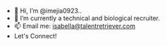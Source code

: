 - 👋 Hi, I’m @imejia0923..
- 🌱 I’m currently a technical and biological recruiter.
- 📫 Email me: isabella@talentretriever.com 
- Let's Connect!

<!---
imejia0923/imejia0923 is a ✨ special ✨ repository because its `README.md` (this file) appears on your GitHub profile.
You can click the Preview link to take a look at your changes.
--->
